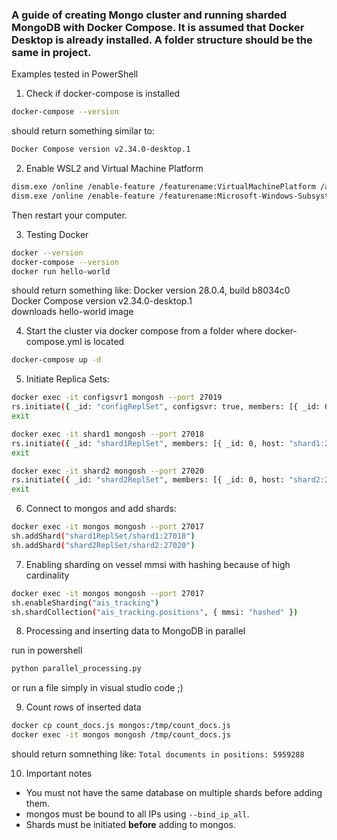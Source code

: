 ### A guide of creating Mongo cluster and running sharded MongoDB with Docker Compose. It is assumed that Docker Desktop is already installed. A folder structure should be the same in project.

Examples tested in PowerShell

1. Check if docker-compose is installed

```bash
docker-compose --version
```
should return something similar to:
 ```bash
Docker Compose version v2.34.0-desktop.1
```

2. Enable WSL2 and Virtual Machine Platform

```bash
dism.exe /online /enable-feature /featurename:VirtualMachinePlatform /all /norestart
dism.exe /online /enable-feature /featurename:Microsoft-Windows-Subsystem-Linux /all /norestart
```

Then restart your computer.

3. Testing Docker

```bash
docker --version  
docker-compose --version  
docker run hello-world
```  

should return something like:
Docker version 28.0.4, build b8034c0  
Docker Compose version v2.34.0-desktop.1  
downloads hello-world image

4.  Start the cluster via docker compose from a folder where docker-compose.yml is located

```bash
docker-compose up -d
```

5. Initiate Replica Sets:
```bash
docker exec -it configsvr1 mongosh --port 27019
rs.initiate({ _id: "configReplSet", configsvr: true, members: [{ _id: 0, host: "configsvr1:27019" }] })
exit
```
```bash
docker exec -it shard1 mongosh --port 27018
rs.initiate({ _id: "shard1ReplSet", members: [{ _id: 0, host: "shard1:27018" }] })
exit
```
```bash
docker exec -it shard2 mongosh --port 27020
rs.initiate({ _id: "shard2ReplSet", members: [{ _id: 0, host: "shard2:27020" }] })
exit
```

6. Connect to mongos and add shards:
```bash
docker exec -it mongos mongosh --port 27017
sh.addShard("shard1ReplSet/shard1:27018")
sh.addShard("shard2ReplSet/shard2:27020")
```

7. Enabling sharding on vessel mmsi with hashing because of high cardinality

```bash
docker exec -it mongos mongosh --port 27017
sh.enableSharding("ais_tracking")
sh.shardCollection("ais_tracking.positions", { mmsi: "hashed" })
````

8. Processing and inserting data to MongoDB in parallel

run in powershell 

```bash
python parallel_processing.py
```
or run a file simply in visual studio code ;)

9. Count rows of inserted data

```bash
docker cp count_docs.js mongos:/tmp/count_docs.js
docker exec -it mongos mongosh /tmp/count_docs.js
```

should return somnething like:
```Total documents in positions: 5959288```

10. Important notes

- You must not have the same database on multiple shards before adding them.
- mongos must be bound to all IPs using `--bind_ip_all`.
- Shards must be initiated **before** adding to mongos.